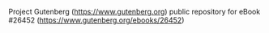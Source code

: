 Project Gutenberg (https://www.gutenberg.org) public repository for eBook #26452 (https://www.gutenberg.org/ebooks/26452)
